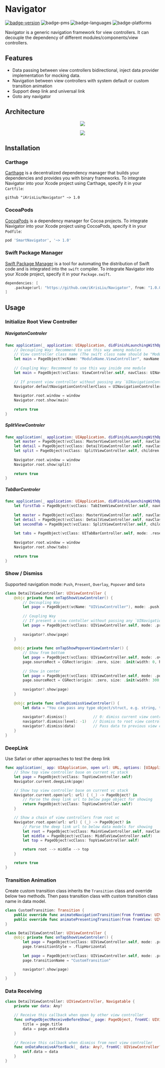 # Navigator

[![badge-version](https://img.shields.io/cocoapods/v/SmartNavigator.svg?label=version)](https://github.com/iKrisLiu/Navigator/releases)
![badge-pms](https://img.shields.io/badge/languages-Swift|ObjC-orange.svg)
![badge-languages](https://img.shields.io/badge/supports-Carthage|CocoaPods|SwiftPM-green.svg)
![badge-platforms](https://img.shields.io/cocoapods/p/SmartNavigator.svg?style=flat)

Navigator is a generic navigation framework for view controllers. It can decouple the dependency of different modules/components/view controllers.

## Features
- Data passing between view controllers bidirectional, inject data provider implementation for mocking data.
- Navigation between view controllers with system default or custom transition animation
- Support deep link and universal link
- Goto any navigator

## Architecture
<p align="center"><img src ="./Images/Navigator.jpg" /></p>
<p align="center"><img src ="./Images/DataPassing.jpg" /></p>

## Installation
### Carthage
[Carthage](https://github.com/Carthage/Carthage) is a decentralized dependency manager that builds your dependencies and provides you with binary frameworks. To integrate Navigator into your Xcode project using Carthage, specify it in your `Cartfile`:

```ogdl
github "iKrisLiu/Navigator" ~> 1.0
```

### CocoaPods
[CocoaPods](https://cocoapods.org) is a dependency manager for Cocoa projects. To integrate Navigator into your Xcode project using CocoaPods, specify it in your `Podfile`:

```ruby
pod 'SmartNavigator', '~> 1.0'
```

### Swift Package Manager
[Swift Package Manager](https://swift.org/package-manager/) is a tool for automating the distribution of Swift code and is integrated into the `swift` compiler. To integrate Navigator into your Xcode project, specify it in your `Package.swift`.

```swift
dependencies: [
    .package(url: "https://github.com/iKrisLiu/Navigator", from: "1.0.0")
]
```

## Usage
### Initialize Root View Controller

##### NavigatonControler
```swift
func application(_ application: UIApplication, didFinishLaunchingWithOptions launchOptions: [UIApplication.LaunchOptionsKey: Any]?) -> Bool {
    // Decoupling Way: Recommend to use this way among modules
    // View controller class name (The swift class name should be "ModuleName.ClassName")
    let main = PageObject(vcName: "ModuleName.ViewController", navName: "UINavigationController", mode: .reset)
    
    // Coupling Way: Recommend to use this way inside one module
    let main = PageObject(vcClass: ViewController.self, navClass: UINavigationController.self, mode: .reset)
    
    // If present view controller without passing any `UINavigationController`, use it as default one.
    Navigator.defaultNavigationControllerClass = UINavigationController.self
    
    Navigator.root.window = window
    Navigator.root.show(main)
    
    return true
}
```

##### SplitViewControler
```swift
func application(_ application: UIApplication, didFinishLaunchingWithOptions launchOptions: [UIApplication.LaunchOptionsKey: Any]?) -> Bool {
    let master = PageObject(vcClass: MasterViewController.self, navClass: UINavigationController.self)
    let detail = PageObject(vcClass: DetailViewController.self, navClass: UINavigationController.self)
    let split = PageObject(vcClass: SplitViewController.self, children: [master, detail])
    
    Navigator.root.window = window
    Navigator.root.show(split)
    
    return true
}
```

##### TabBarControler
```swift
func application(_ application: UIApplication, didFinishLaunchingWithOptions launchOptions: [UIApplication.LaunchOptionsKey: Any]?) -> Bool {
    let firstTab = PageObject(vcClass: TabItemViewController.self, navClass: UINavigationController.self)
    
    let master = PageObject(vcClass: MasterViewController.self, navClass: UINavigationController.self)
    let detail = PageObject(vcClass: DetailViewController.self, navClass: UINavigationController.self)
    let secondTab = PageObject(vcClass: SplitViewController.self, children: [master, detail])
    
    let tabs = PageObject(vcClass: UITabBarController.self, mode: .reset, children: [firstTab, secondTab])
    
    Navigator.root.window = window
    Navigator.root.show(tabs)
    
    return true
}
```

### Show / Dismiss
Supported navigation mode: `Push`, `Present`, `Overlay`, `Popover` and `Goto`

```swift
class DetailViewController: UIViewController {
    @objc private func onTapShowViewControler() {
        // Decoupling Way
        let page = PageObject(vcName: "UIViewController"), mode: .push)
        
        // Coupling Way
        // If present a view contoller without passing any `UINavigationController`, it will use `Navigator.defaultNavigationControllerClass`.
        let page = PageObject(vcClass: UIViewController.self, mode: .present, title: "Hello", extraData: "You can pass any type object")
        
        navigator?.show(page)
    }
    
    @objc private func onTapShowPopoverViewControler() {
        // Show from bottom
        let page = PageObject(vcClass: UIViewController.self, mode: .overlay, title: "Hello", extraData: "You can pass any type object")
        page.sourceRect = CGRect(origin: .zero, size: .init(width: 0, height: 500))
        
        // Show in center
        let page = PageObject(vcClass: UIViewController.self, mode: .popover, title: "Hello", extraData: "You can pass any type object")
        page.sourceRect = CGRect(origin: .zero, size: .init(width: 300, height: 500))
        
        navigator?.show(page)
    }
    
    @objc private func onTapDismissViewControler() {
        let data = "You can pass any type object/struct, e.g. string, tuple, dictionary and so on"
        
        navigator?.dismiss()            // 0: dimiss current view controller, 1: dismiss top two view controllers.
        navigator?.dismiss(level: -1)   // Dismiss to root view controller of current navigator
        navigator?.dismiss(data)        // Pass data to previous view controller when dismiss
    }
}
```

### DeepLink
Use Safari or other approaches to test the deep link

```swift
func application(_ app: UIApplication, open url: URL, options: [UIApplication.OpenURLOptionsKey: Any] = [:]) -> Bool {
    // Show top view controller base on current vc stack
    let page = PageObject(vcClass: TopViewController.self)
    Navigator.current.deepLink(page)

    // Show top view controller base on current vc stack
    Navigator.current.open(url: url) { (_) -> PageObject? in
        // Parse the deep link url to below page object for showing
        return PageObject(vcClass: TopViewController.self)
    }

    // Show a chain of view controllers from root vc
    Navigator.root.open(url: url) { (_) -> PageObject? in
        // Parse the deep link url to below data models for showing
        let root = PageObject(vcClass: MainViewController.self, navClass: UINavigationController.self, mode: .reset)
        let middle = PageObject(vcClass: MiddleViewController.self)
        let top = PageObject(vcClass: TopViewController.self)

        return root --> middle --> top
    }

    return true
}
```

### Transition Animation
Create custom transition class inherits the `Transition` class and override below two methods. Then pass transition class with custom transition class name in data model.

```swift
class CustomTransition: Transition {
	public override func animateNavigationTransition(from fromView: UIView?, to toView: UIView?) { }
	public override func animatePresentingTransition(from fromView: UIView?, to toView: UIView?) { }
}

class DetailViewController: UIViewController {
    @objc private func onTapShowViewControler() {
        let page = PageObject(vcClass: UIViewController.self, mode: .present)
        page.transitionStyle = .flipHorizontal
        
        let page = PageObject(vcClass: UIViewController.self, mode: .present)
        page.transitionName = "CustomTransition"

        navigator?.show(page)
    }
}
```

### Data Receiving
```swift
class DetailViewController: UIViewController, Navigatable {
    private var data: Any?
    
    // Receive this callback when open by other view controller
    func onPageObjectReceiveBeforeShow(_ page: PageObject, fromVC: UIViewController?) {
        title = page.title
        data = page.extraData
    }
    
    // Receive this callback when dismiss from next view controller
    func onDataReceiveAfterBack(_ data: Any?, fromVC: UIViewController?) {
        self.data = data
    }
}
```

